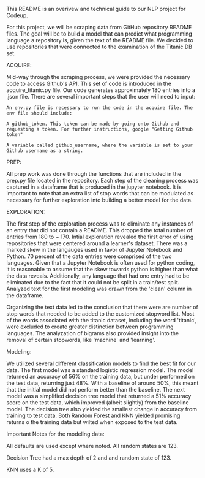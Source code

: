 This README is an overivew and technical guide to our NLP project for Codeup.

For this project, we will be scraping data from GitHub repository README files. The goal will be to build a model that can predict what programming language a repository is, given the text of the README file. We decided to use repositories that were connected to the examination of the Titanic DB set.

ACQUIRE:

Mid-way through the scraping process, we were provided the necessary code to access Github's API. This set of code is introduced in the acquire_titanic.py file. Our code generates approximately 180 entries into a .json file. There are several important steps that the user will need to input:

    An env.py file is necessary to run the code in the acquire file. The env file should include:

    A github_token. This token can be made by going onto Github and requesting a token. For further instructions, google "Getting Github token"

    A variable called github_username, where the variable is set to your Github username as a string.


PREP:

All prep work was done through the functions that are included in the prep.py file located in the repository. Each step of the cleaning process was captured in a dataframe that is produced in the jupyter notebook. It is important to note that an extra list of stop words that can be modulated as necessary for further exploration into building a better model for the data. 

EXPLORATION:

The first step of the exploration process was to eliminate any instances of an entry that did not contain a README. This dropped the total number of entries from 180 to ~ 170. Intial exploration revealed the first error of using repositories that were centered around a learner's dataset. There was a marked skew in the langauges used in favor of Jupyter Notebook and Python. 70 percent of the data entries were comprised of the two languages. Given that a Jupyter Notebook is often used for python coding, it is reasonable to assume that the skew towards python is higher than what the data reveals. Additionally, any language that had one entry had to be eliminated due to the fact that it could not be split in a train/test split. Analyzed text for the first modeling was drawn from the 'clean' column in the dataframe. 

Organizing the text data led to the conclusion that there were are number of stop words that needed to be added to the customized stopword list. Most of the words associated with the titanic dataset, including the word 'titanic', were excluded to create greater distinction between programming languages. The analyzation of bigrams also provided insight into the removal of certain stopwords, like 'machine' and 'learning'. 

Modeling:

We utilized several different classification models to find the best fit for our data. The first model was a standard logistic regression model. The model returned an accuracy of 56% on the training data, but under performed on the test data, returning just 48%. With a baseline of around 50%, this meant that the initial model did not perform better than the baseline. The next model was a simplified decision tree model that returned a 51% accuracy score on the test data, which improved (albeit slightly) from the baseline model. The decision tree also yielded the smallest change in accuracy from training to test data. Both Random Forest and KNN yielded promising returns o the training data but wilted when exposed to the test data.

Important Notes for the modeling data:

All defaults are used except where noted. All random states are 123.

 Decision Tree had a max depth of 2 and and random state of 123.

KNN uses a K of 5. 


